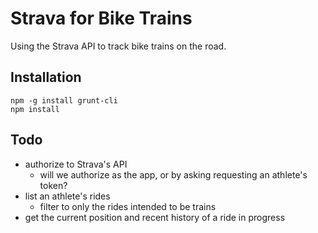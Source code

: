 Strava for Bike Trains
======================

Using the Strava API to track bike trains on the road.

Installation
------------

    npm -g install grunt-cli
    npm install

Todo
----

- authorize to Strava's API
  - will we authorize as the app, or by asking requesting an athlete's token?
- list an athlete's rides
  - filter to only the rides intended to be trains
- get the current position and recent history of a ride in progress
